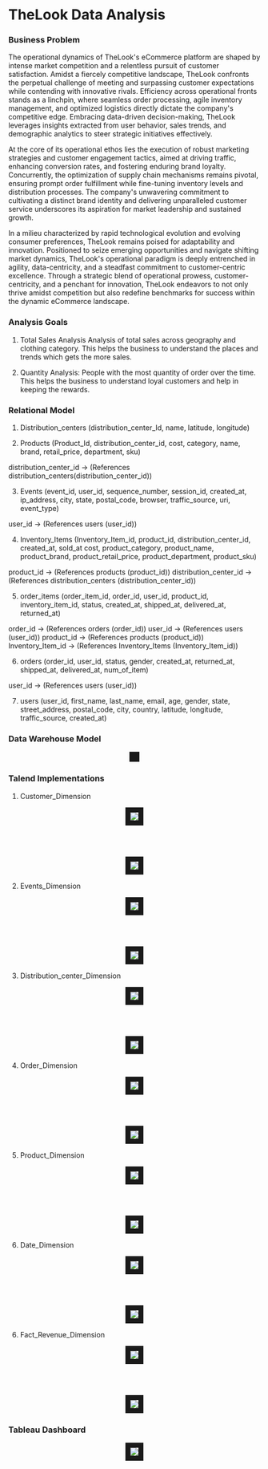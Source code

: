 
# TheLook Data Analysis 

### Business Problem

The operational dynamics of TheLook's eCommerce platform are shaped by intense market competition and a relentless pursuit of customer satisfaction. Amidst a fiercely competitive landscape, TheLook confronts the perpetual challenge of meeting and surpassing customer expectations while contending with innovative rivals. Efficiency across operational fronts stands as a linchpin, where seamless order processing, agile inventory management, and optimized logistics directly dictate the company's competitive edge. Embracing data-driven decision-making, TheLook leverages insights extracted from user behavior, sales trends, and demographic analytics to steer strategic initiatives effectively.

At the core of its operational ethos lies the execution of robust marketing strategies and customer engagement tactics, aimed at driving traffic, enhancing conversion rates, and fostering enduring brand loyalty. Concurrently, the optimization of supply chain mechanisms remains pivotal, ensuring prompt order fulfillment while fine-tuning inventory levels and distribution processes. The company's unwavering commitment to cultivating a distinct brand identity and delivering unparalleled customer service underscores its aspiration for market leadership and sustained growth.

In a milieu characterized by rapid technological evolution and evolving consumer preferences, TheLook remains poised for adaptability and innovation. Positioned to seize emerging opportunities and navigate shifting market dynamics, TheLook's operational paradigm is deeply entrenched in agility, data-centricity, and a steadfast commitment to customer-centric excellence. Through a strategic blend of operational prowess, customer-centricity, and a penchant for innovation, TheLook endeavors to not only thrive amidst competition but also redefine benchmarks for success within the dynamic eCommerce landscape.


### Analysis Goals 

1. Total Sales Analysis
Analysis of total sales across geography and clothing category.
This helps the business to understand the places and trends which gets the more sales.


2. Quantity Analysis: 
People with the most quantity of order over the time.
This helps the business to understand loyal customers and help in keeping the rewards.



### Relational Model

1.	Distribution_centers (distribution_center_Id, name, latitude, longitude)

2.	Products (Product_Id, distribution_center_id, cost, category, name, brand, retail_price, department, sku)

distribution_center_id  -> (References distribution_centers(distribution_center_id))

3.	Events (event_id, user_id, sequence_number, session_id, created_at, ip_address, city, state, postal_code, browser, traffic_source, uri, event_type)

user_id  -> (References users (user_id))

4.	Inventory_Items (Inventory_Item_id, product_id, distribution_center_id, created_at, sold_at cost, product_category, product_name, product_brand, product_retail_price, product_department, product_sku)

product_id  -> (References products (product_id))
distribution_center_id  -> (References distribution_centers (distribution_center_id))

5.	order_items (order_item_id, order_id, user_id, product_id, inventory_item_id, status, created_at, shipped_at, delivered_at, returned_at)

order_id  -> (References orders (order_id))
user_id  -> (References users (user_id))
product_id  -> (References products (product_id))
Inventory_Item_id  -> (References Inventory_Items (Inventory_Item_id))

6.	orders (order_id, user_id, status, gender, created_at, returned_at, shipped_at, delivered_at, num_of_item)

user_id  -> (References users (user_id))

7.	users (user_id, first_name, last_name, email, age, gender, state, street_address, postal_code, city, country, latitude, longitude, traffic_source, created_at)


### Data Warehouse Model


<p align="center">
<img src=""C:\Jwalit Shah\Github\Data-Warehousing-of-TheLook-E-Commerce-Platform-\Img\logical.drawio (2).drawio (1).png"" border="10"/>
</p>

### Talend Implementations

1. Customer_Dimension

<p align="center">
<img src="https://github.com/sanilrod/TheLook-Data-Warehousing/blob/main/Img/Picture1.png" border="10"/>
</p>

<br>
<br>

<p align="center">
<img src="https://github.com/sanilrod/TheLook-Data-Warehousing/blob/main/Img/Picture2.png" border="10"/>
</p>



2. Events_Dimension

<p align="center">
<img src="https://github.com/sanilrod/TheLook-Data-Warehousing/blob/main/Img/Picture3.png"  border="10"/>
</p>

<br>
<br>

<p align="center">
<img src="https://github.com/sanilrod/TheLook-Data-Warehousing/blob/main/Img/Picture4.png" border="10"/>
</p>


3. Distribution_center_Dimension

<p align="center">
<img src="https://github.com/sanilrod/TheLook-Data-Warehousing/blob/main/Img/Picture5.png"  border="10"/>
</p>

<br>
<br>

<p align="center">
<img src="https://github.com/sanilrod/TheLook-Data-Warehousing/blob/main/Img/Picture6.png"  border="10"/>
</p>


4. Order_Dimension

<p align="center">
<img src="https://github.com/sanilrod/TheLook-Data-Warehousing/blob/main/Img/Picture7.png"  border="10"/>
</p>

<br>
<br>

<p align="center">
<img src="https://github.com/sanilrod/TheLook-Data-Warehousing/blob/main/Img/Picture8.png"  border="10"/>
</p>


5. Product_Dimension

<p align="center">
<img src="https://github.com/sanilrod/TheLook-Data-Warehousing/blob/main/Img/Picture9.png"  border="10"/>
</p>

<br>
<br>

<p align="center">
<img src="https://github.com/sanilrod/TheLook-Data-Warehousing/blob/main/Img/Picture10.png"  border="10"/>
</p>



6. Date_Dimension

<p align="center">
<img src="https://github.com/sanilrod/TheLook-Data-Warehousing/blob/main/Img/Picture11.png" border="10"/>
</p>

<br>
<br>

<p align="center">
<img src="https://github.com/sanilrod/TheLook-Data-Warehousing/blob/main/Img/Picture12.png"  border="10"/>
</p>



6. Fact_Revenue_Dimension

<p align="center">
<img src="https://github.com/sanilrod/TheLook-Data-Warehousing/blob/main/Img/Picture13.png"  border="10"/>
</p>

<br>
<br>

<p align="center">
<img src="https://github.com/sanilrod/TheLook-Data-Warehousing/blob/main/Img/Picture14.png"  border="10"/>
</p>


### Tableau Dashboard

<p align="center">
<img src="https://github.com/sanilrod/TheLook-Data-Warehousing/blob/main/Img/Picture15.png"  border="10"/>
</p>
